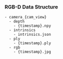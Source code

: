 ### RGB-D Data Structure

``` text
- camera_{cam_view}
  - depth
    - {timestamp}.npy
  - intrinsics
    - intrinsics.json
  - ply
    - {timestamp}.ply
  - rgb
    - {timestamp}.jpg
